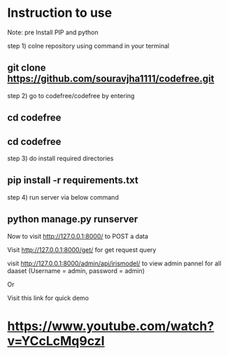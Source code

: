 # Instruction to use
Note: pre Install PIP and python

step 1) colne repository using command in your terminal
## git clone https://github.com/souravjha1111/codefree.git

step 2) go to codefree/codefree by entering 
##  cd codefree
##  cd codefree

step 3) do install required directories
##  pip install -r requirements.txt

step 4) run server via below command
##  python manage.py runserver

Now to visit http://127.0.0.1:8000/ to POST a data

Visit http://127.0.0.1:8000/get/ for get request query


visit http://127.0.0.1:8000/admin/api/irismodel/ to view admin pannel for all daaset (Username = admin, password = admin)

Or

Visit this link for quick demo
# https://www.youtube.com/watch?v=YCcLcMq9czI
